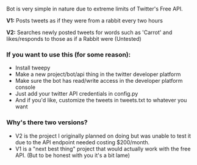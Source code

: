 Bot is very simple in nature due to extreme limits of Twitter's Free API.

**V1:** Posts tweets as if they were from a rabbit every two hours

**V2:** Searches newly posted tweets for words such as 'Carrot' and likes/responds to those as if a Rabbit were (Untested)

### If you want to use this (for some reason):
- Install tweepy
- Make a new project/bot/api thing in the twitter developer platform
- Make sure the bot has read/write access in the developer platform console
- Just add your twitter API credentials in config.py
- And if you'd like, customize the tweets in tweets.txt to whatever you want

### Why's there two versions?
- V2 is the project I originally planned on doing but was unable to test it due to the API endpoint needed costing $200/month.
- V1 is a "next best thing" project that would actually work with the free API. (But to be honest with you it's a bit lame)
